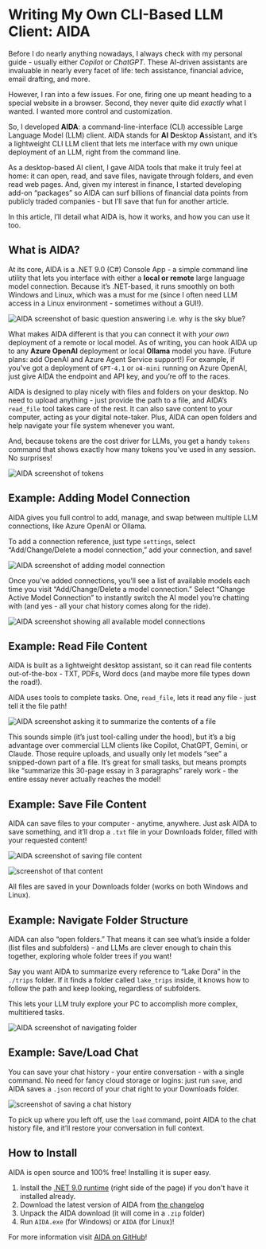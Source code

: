 # Writing My Own CLI-Based LLM Client: AIDA
Before I do nearly anything nowadays, I always check with my personal guide - usually either *Copilot* or *ChatGPT*. These AI-driven assistants are invaluable in nearly every facet of life: tech assistance, financial advice, email drafting, and more.

However, I ran into a few issues. For one, firing one up meant heading to a special website in a browser. Second, they never quite did *exactly* what I wanted. I wanted more control and customization.

So, I developed **AIDA**: a command-line-interface (CLI) accessible Large Language Model (LLM) client. AIDA stands for **AI** **D**esktop **A**ssistant, and it’s a lightweight CLI LLM client that lets me interface with my own unique deployment of an LLM, right from the command line.

As a desktop-based AI client, I gave AIDA tools that make it truly feel at home: it can open, read, and save files, navigate through folders, and even read web pages. And, given my interest in finance, I started developing add-on “packages” so AIDA can surf billions of financial data points from publicly traded companies - but I’ll save that fun for another article.

In this article, I’ll detail what AIDA is, how it works, and how you can use it too.

## What is AIDA?
At its core, AIDA is a .NET 9.0 (C#) Console App - a simple command line utility that lets you interface with either a **local or remote** large language model connection. Because it’s .NET-based, it runs smoothly on both Windows and Linux, which was a must for me (since I often need LLM access in a Linux environment - sometimes without a GUI!).

![AIDA screenshot of basic question answering i.e. why is the sky blue?]()

What makes AIDA different is that you can connect it with *your own* deployment of a remote or local model. As of writing, you can hook AIDA up to any **Azure OpenAI** deployment or local **Ollama** model you have. (Future plans: add OpenAI and Azure Agent Service support!) For example, if you’ve got a deployment of `GPT-4.1` or `o4-mini` running on Azure OpenAI, just give AIDA the endpoint and API key, and you’re off to the races.

AIDA is designed to play nicely with files and folders on your desktop. No need to upload anything - just provide the path to a file, and AIDA’s `read_file` tool takes care of the rest. It can also save content to your computer, acting as your digital note-taker. Plus, AIDA can open folders and help navigate your file system whenever you want.

And, because tokens are the cost driver for LLMs, you get a handy `tokens` command that shows exactly how many tokens you’ve used in any session. No surprises!

![AIDA screenshot of tokens]()

## Example: Adding Model Connection
AIDA gives you full control to add, manage, and swap between multiple LLM connections, like Azure OpenAI or Ollama.

To add a connection reference, just type `settings`, select “Add/Change/Delete a model connection,” add your connection, and save!

![AIDA screenshot of adding model connection]()

Once you’ve added connections, you’ll see a list of available models each time you visit “Add/Change/Delete a model connection.” Select “Change Active Model Connection” to instantly switch the AI model you’re chatting with (and yes - all your chat history comes along for the ride).

![AIDA screenshot showing all available model connections]()

## Example: Read File Content
AIDA is built as a lightweight desktop assistant, so it can read file contents out-of-the-box - TXT, PDFs, Word docs (and maybe more file types down the road!).

AIDA uses tools to complete tasks. One, `read_file`, lets it read any file - just tell it the file path!

![AIDA screenshot asking it to summarize the contents of a file]()

This sounds simple (it’s just tool-calling under the hood), but it’s a big advantage over commercial LLM clients like Copilot, ChatGPT, Gemini, or Claude. Those require uploads, and usually only let models “see” a snipped-down part of a file. It’s great for small tasks, but means prompts like “summarize this 30-page essay in 3 paragraphs” rarely work - the entire essay never actually reaches the model!

## Example: Save File Content
AIDA can save files to your computer - anytime, anywhere. Just ask AIDA to save something, and it’ll drop a `.txt` file in your Downloads folder, filled with your requested content!

![AIDA screenshot of saving file content]()

![screenshot of that content]()

All files are saved in your Downloads folder (works on both Windows and Linux).

## Example: Navigate Folder Structure
AIDA can also “open folders.” That means it can see what’s inside a folder (list files and subfolders) - and LLMs are clever enough to chain this together, exploring whole folder trees if you want!

Say you want AIDA to summarize every reference to “Lake Dora” in the `./trips` folder. If it finds a folder called `lake_trips` inside, it knows how to follow the path and keep looking, regardless of subfolders.

This lets your LLM truly explore your PC to accomplish more complex, multitiered tasks.

![AIDA screenshot of navigating folder]()

## Example: Save/Load Chat
You can save your chat history - your entire conversation - with a single command. No need for fancy cloud storage or logins: just run `save`, and AIDA saves a `.json` record of your chat right to your Downloads folder.

![screenshot of saving a chat history]()

To pick up where you left off, use the `load` command, point AIDA to the chat history file, and it’ll restore your conversation in full context.

## How to Install
AIDA is open source and 100% free! Installing it is super easy.

1. Install the [.NET 9.0 runtime](https://github.com/TimHanewich/AIDA/blob/master/changelog.md) (right side of the page) if you don't have it installed already.
2. Download the latest version of AIDA from [the changelog](https://github.com/TimHanewich/AIDA/blob/master/changelog.md)
3. Unpack the AIDA download (it will come in a `.zip` folder)
4. Run `AIDA.exe` (for Windows) or `AIDA` (for Linux)!

For more information visit [AIDA on GitHub](https://github.com/TimHanewich/AIDA)!